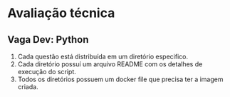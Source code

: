 # Avaliação técnica

## Vaga Dev: Python

1. Cada questão está distribuída em um diretório especifico.
2. Cada diretório possuí um arquivo README com os detalhes de execução do script.
3. Todos os diretórios possuem um docker file que precisa ter a imagem criada.

